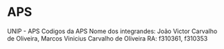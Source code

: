 # APS
UNIP - APS
Codigos da APS
Nome dos integrandes: João Victor Carvalho de Oliveira, Marcos Vinicius Carvalho de Oliveira
RA: f310361, f310353
